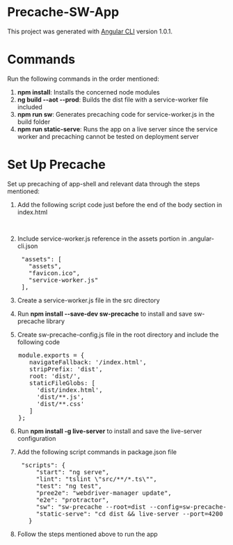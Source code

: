 # Precache-SW-App

This project was generated with [Angular CLI](https://github.com/angular/angular-cli) version 1.0.1.

# Commands

Run the following commands in the order mentioned:

1. <strong>npm install</strong>: Installs the concerned node modules
2. <strong>ng build --aot --prod</strong>: Builds the dist file with a service-worker file included
3. <strong>npm run sw</strong>: Generates precaching code for service-worker.js in the build folder
4. <strong>npm run static-serve</strong>: Runs the app on a live server since the service worker and precaching cannot be tested on deployment server 

# Set Up Precache

Set up precaching of app-shell and relevant data through the steps mentioned: 

1. Add the following script code just before the end of the body section in index.html
   <pre>
    <script>
    if ('serviceWorker' in navigator) {
      navigator.serviceWorker.register('/service-worker.js').then(function(registration) {
        console.log('Service Worker registered');
      }).catch(function(err) {
        console.log('Service Worker registration failed: ', err);
      });
    }
    </script></pre>
    
2. Include service-worker.js reference in the assets portion in .angular-cli.json
    <pre>
    "assets": [
      "assets",
      "favicon.ico",
      "service-worker.js"
    ],</pre>
    
3. Create a service-worker.js file in the src directory
4. Run <strong>npm install --save-dev sw-precache</strong> to install and save sw-precache library
5. Create sw-precache-config.js file in the root directory and include the following code
  <pre>
   module.exports = {
      navigateFallback: '/index.html',
      stripPrefix: 'dist',
      root: 'dist/',
      staticFileGlobs: [
        'dist/index.html',
        'dist/**.js',
        'dist/**.css'
      ]
   };</pre>
   
6. Run <strong>npm install -g live-server</strong> to install and save the live-server configuration
7. Add the following script commands in package.json file  
    <pre>
    "scripts": {
        "start": "ng serve",
        "lint": "tslint \"src/**/*.ts\"",
        "test": "ng test",
        "pree2e": "webdriver-manager update",
        "e2e": "protractor",
        "sw": "sw-precache --root=dist --config=sw-precache-config.js",
        "static-serve": "cd dist && live-server --port=4200 --host=localhost --entry-file=/index.html"
      }</pre>

8. Follow the steps mentioned above to run the app

